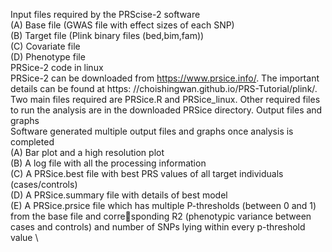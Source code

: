 Input files required by the PRScise-2 software \
(A) Base file (GWAS file with effect sizes of each SNP) \
(B) Target file (Plink binary files (bed,bim,fam)) \
(C) Covariate file \
(D) Phenotype file \
PRSice-2 code in linux \
PRSice-2 can be downloaded from https://www.prsice.info/. The important details can be found at https: //choishingwan.github.io/PRS-Tutorial/plink/. Two main files required are PRSice.R and PRSice_linux. Other required files to run the analysis are in the downloaded PRSice directory.
 Output files and graphs \
Software generated multiple output files and graphs once analysis is completed \
(A) Bar plot and a high resolution plot \
(B) A log file with all the processing information \
(C) A PRSice.best file with best PRS values of all target individuals (cases/controls) \
(D) A PRSice.summary file with details of best model \
(E) A PRSice.prsice file which has multiple P-thresholds (between 0 and 1) from the base file and corresponding R2 (phenotypic variance between cases and controls) and number of SNPs lying within every p-threshold value \
